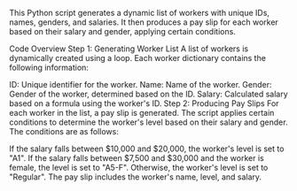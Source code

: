 This Python script generates a dynamic list of workers with unique IDs, names, genders, and salaries. It then produces a pay slip for each worker based on their salary and gender, applying certain conditions.

Code Overview
Step 1: Generating Worker List
A list of workers is dynamically created using a loop. Each worker dictionary contains the following information:

ID: Unique identifier for the worker.
Name: Name of the worker.
Gender: Gender of the worker, determined based on the ID.
Salary: Calculated salary based on a formula using the worker's ID.
Step 2: Producing Pay Slips
For each worker in the list, a pay slip is generated. The script applies certain conditions to determine the worker's level based on their salary and gender. The conditions are as follows:

If the salary falls between $10,000 and $20,000, the worker's level is set to "A1".
If the salary falls between $7,500 and $30,000 and the worker is female, the level is set to "A5-F".
Otherwise, the worker's level is set to "Regular".
The pay slip includes the worker's name, level, and salary.
